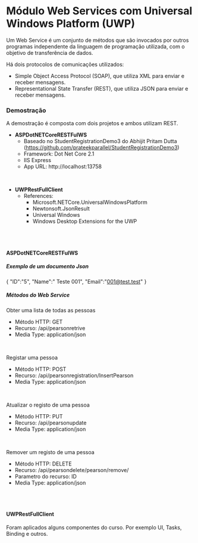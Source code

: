 # Módulo Web Services com Universal Windows Platform (UWP)

Um Web Service é um conjunto de métodos que são invocados por outros programas independente da linguagem de programação utilizada, com o objetivo de transferência de dados.

Há dois protocolos de comunicações utilizados:
 * Simple Object Access Protocol (SOAP), que utiliza XML para enviar e receber mensagens.
 * Representational State Transfer (REST), que utiliza JSON para enviar e receber mensagens.


### Demostração
A demostração é composta com dois projetos e ambos utilizam REST.

 * **ASPDotNETCoreRESTFulWS**
   * Baseado no StudentRegistrationDemo3 do Abhijit Pritam Dutta (https://github.com/prateekparallel/StudentRegistrationDemo3)
   * Framework: Dot Net Core 2.1
   * IIS Express 
   * App URL: http://localhost:13758

</br>

 * **UWPRestFullClient**
   * References:
      * Microsoft.NETCore.UniversalWindowsPlatform
	  * Newtonsoft.JsonResult
	  * Universal Windows
	  * Windows Desktop Extensions for the UWP
   
   
</br>
</br>

#### **ASPDotNETCoreRESTFulWS**


#####  **Exemplo de um documento Json**

{
  "ID":"5",
  "Name":" Teste 001",
  "Email":"001@test.test"
}

 ##### **Métodos do Web Service**

Obter uma lista de todas as pessoas
 * Método HTTP: GET
 * Recurso: /api/pearsonretrive
 * Media Type: application/json

</br>

Registar uma pessoa
 * Método HTTP:  POST
 * Recurso: /api/pearsonregistration/InsertPearson
 * Media Type: application/json

</br>

Atualizar o registo de uma pessoa 
 * Método HTTP:   PUT
 * Recurso:  /api/pearsonupdate
 * Media Type: application/json

</br>

Remover um registo de uma pessoa
 * Método HTTP: DELETE
 * Recurso:  /api/pearsondelete/pearson/remove/
 * Parametro do recurso: ID 
 * Media Type: application/json

</br>
</br>

#### **UWPRestFullClient**

Foram aplicados alguns componentes do curso. Por exemplo UI, Tasks, Binding e outros.

